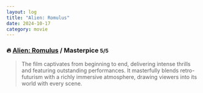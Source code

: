 ```yaml
---
layout: log
title: "Alien: Romulus"
date: 2024-10-17
category: movie
---
```


### 🔥 [Alien: Romulus](https://www.imdb.com/title/tt18412256/) / Masterpice <small class="superscript">5/5</small>

> The film captivates from beginning to end, delivering intense thrills and featuring outstanding performances. It masterfully blends retro-futurism with a richly immersive atmosphere, drawing viewers into its world with every scene.

<div class="spacer"></div>